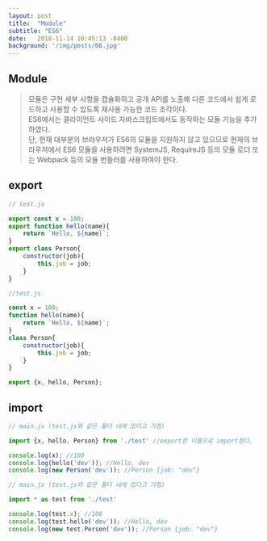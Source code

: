 ```yaml
---
layout: post
title:  "Module"
subtitle: "ES6"
date:   2018-11-14 10:45:13 -0400
background: '/img/posts/06.jpg'
---
```

## Module
> 모듈은 구현 세부 사항을 캡슐화하고 공개 API를 노출해 다른 코드에서 쉽게 로드하고 사용할 수 있도록 재사용 가능한 코드 조각이다.<br>ES6에서는 클라이언트 사이드 자바스크립트에서도 동작하는 모듈 기능을 추가하였다.<br>단, 현재 대부분의 브라우저가 ES6의 모듈을 지원하지 않고 있으므로 현재의 브라우저에서 ES6 모듈을 사용하려면 SystemJS, RequireJS 등의 모듈 로더 또는 Webpack 등의 모듈 번들러를 사용하여야 한다.

## export
~~~javascript
// test.js        

export const x = 100;
export function hello(name){
    return `Hello, ${name}`;
}
export class Person{
    constructor(job){
        this.job = job;
    }
}
~~~
~~~javascript
//test.js

const x = 100;
function hello(name){
    return `Hello, ${name}`;
}
class Person{
    constructor(job){
        this.job = job;
    }
}

export {x, hello, Person};
~~~

## import 
~~~javascript
// main.js (test.js와 같은 폴더 내에 있다고 가정)

import {x, hello, Person} from './test' //export한 이름으로 import한다.

console.log(x); //100
console.log(hello('dev')); //Hello, dev
console.log(new Person('dev')); //Person {job: "dev"}
~~~
~~~javascript
// main.js (test.js와 같은 폴더 내에 있다고 가정)   

import * as test from './test'

console.log(test.x); //100
console.log(test.hello('dev')); //Hello, dev
console.log(new test.Person('dev')); //Person {job: "dev"}
~~~